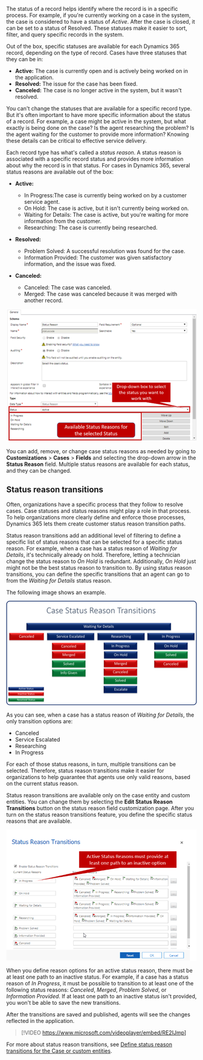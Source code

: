 The status of a record helps identify where the record is in a specific process. For example, if you're currently working on a case in the system, the case is considered to have a status of *Active*. After the case is closed, it can be set to a status of Resolved. These statuses make it easier to sort, filter, and query specific records in the system.

Out of the box, specific statuses are available for each Dynamics 365 record, depending on the type of record. Cases have three statuses that they can be in:

- **Active:** The case is currently open and is actively being worked on in the application.
- **Resolved:** The issue for the case has been fixed.
- **Canceled:** The case is no longer active in the system, but it wasn't resolved.

You can't change the statuses that are available for a specific record type. But it's often important to have more specific information about the status of a record. For example, a case might be active in the system, but what exactly is being done on the case? Is the agent researching the problem? Is the agent waiting for the customer to provide more information? Knowing these details can be critical to effective service delivery.

Each record type has what's called a *status reason*. A status reason is associated with a specific record status and provides more information about why the record is in that status. For cases in Dynamics 365, several status reasons are available out of the box:

- **Active:**
    - In Progress:The case is currently being worked on by a customer service agent.
    - On Hold: The case is active, but it isn't currently being worked on.
    - Waiting for Details: The case is active, but you're waiting for more information from the customer.
    - Researching: The case is currently being researched.

- **Resolved:**
    - Problem Solved: A successful resolution was found for the case.
    - Information Provided: The customer was given satisfactory information, and the issue was fixed.

- **Canceled:**
    - Canceled: The case was canceled.
    - Merged: The case was canceled because it was merged with another record.

![Case status fields](../media/cm_unit6_1.png)

You can add, remove, or change case status reasons as needed by going to **Customizations** \> **Cases** \> **Fields** and selecting the drop-down arrow in the **Status Reason** field. Multiple status reasons are available for each status, and they can be changed.

## Status reason transitions

Often, organizations have a specific process that they follow to resolve cases. Case statuses and status reasons might play a role in that process. To help organizations more clearly define and enforce those processes, Dynamics 365 lets them create customer status reason transition paths.

Status reason transitions add an additional level of filtering to define a specific list of status reasons that can be selected for a specific status reason. For example, when a case has a status reason of *Waiting for Details*, it's technically already on hold. Therefore, letting a technician change the status reason to *On Hold* is redundant. Additionally, *On Hold* just might not be the best status reason to transition to. By using status reason transitions, you can define the specific transitions that an agent can go to from the *Waiting for Details* status reason.

The following image shows an example.

![Case status reason transitions](../media/cm_unit6_2.png)

As you can see, when a case has a status reason of *Waiting for Details*, the only transition options are:

- Canceled
- Service Escalated
- Researching
- In Progress

For each of those status reasons, in turn, multiple transitions can be selected. Therefore, status reason transitions make it easier for organizations to help guarantee that agents use only valid reasons, based on the current status reason.

Status reason transitions are available only on the case entity and custom entities. You can change them by selecting the **Edit Status Reason Transitions** button on the status reason field customization page. After you turn on the status reason transitions feature, you define the specific status reasons that are available.

![Status reason transitions](../media/cm_unit6_3.png)

When you define reason options for an active status reason, there must be at least one path to an inactive status. For example, if a case has a status reason of *In Progress*, it must be possible to transition to at least one of the following status reasons: *Canceled*, *Merged*, *Problem Solved*, or *Information Provided*. If at least one path to an inactive status isn't provided, you won't be able to save the new transitions.

After the transitions are saved and published, agents will see the changes reflected in the application.

> [!VIDEO https://www.microsoft.com/videoplayer/embed/RE2IJmp]

For more about status reason transitions, see [Define status reason transitions for the Case or custom entities](https://docs.microsoft.com/dynamics365/customer-engagement/customize/define-status-reason-transitions).
